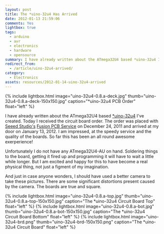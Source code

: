```yaml
---
layout: post
title: The *uino-32u4 Has Arrived
date: 2012-01-13 21:59:06
comments: Yes
lightbox: true
tags:
  - arduino
  - avr
  - electronics
  - hardware
  - opensource
summary: I have already written about the ATmega32U4 based *uino-32u4 I've created. Today I received the circuit board order. The order was placed with Seeed Studio's Fusion PCB Service on December 24, 2011 and arrived at my door on January 13, 2012. I am impressed, at the speedy service and the quality of the boards. So far this has been an all round awesome exerperience!
redirect_from:
  - /article/uino-32u4-arrived/
category:
  - Electronics
assets: resources/2012-01-14-uino-32u4-arrived
---
```


{% include lightbox.html image="uino-32u4-0.8.a-deck.jpg" thumb="uino-32u4-0.8.a-deck-150x150.jpg" caption="*uino-32u4 PCB Order"  float="left" %}

I have already written about the ATmega32U4 based [*uino-32u4](uino-32u4-born) I've created. Today I received the circuit board order. The order was placed with [Seeed Studio's][] [Fusion PCB Service][] on December 24, 2011 and arrived at my door on January 13, 2012. I am impressed, at the speedy service and the quality of the boards. So far this has been an all round awesome exerperience!

Unfortunately I do not have any ATmega32U4-AU on hand. Soldering things to the board, getting it fired up and programming it will have to wait a little while longer. But I am excited and happy for this to have become a real physical thing, not just a figment of my imagination.

And just in case anyone wonders, I should have used a better camera to take these pictures. There are some significant distortions present caused by the camera. The boards are true and square.

{% include lightbox.html image="uino-32u4-0.8.a-top.jpg" thumb="uino-32u4-0.8.a-top-150x150.jpg" caption="The *uino-32u4 Circuit Board Top"  float="left" %}
{% include lightbox.html image="uino-32u4-0.8.a-bot.jpg" thumb="uino-32u4-0.8.a-bot-150x150.jpg" caption="The *uino-32u4 Circuit Board Bottom"  float="left" %}
{% include lightbox.html image="uino-32u4-brd.png" thumb="uino-32u4-brd-150x150.png" caption="The *uino-32u4 Circuit Board"  float="left" %}

[Seeed Studio's]: http://seeedstudio.com/
[Fusion PCB Service]: http://www.seeedstudio.com/depot/fusion-pcb-service-p-835.html?cPath=185
